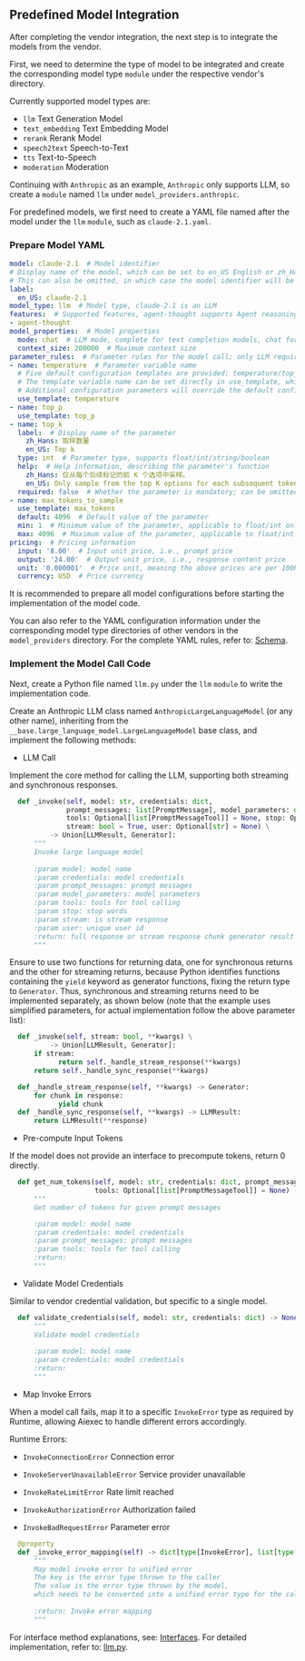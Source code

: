 ## Predefined Model Integration

After completing the vendor integration, the next step is to integrate the models from the vendor.

First, we need to determine the type of model to be integrated and create the corresponding model type `module` under the respective vendor's directory.

Currently supported model types are:

- `llm` Text Generation Model
- `text_embedding` Text Embedding Model
- `rerank` Rerank Model
- `speech2text` Speech-to-Text
- `tts` Text-to-Speech
- `moderation` Moderation

Continuing with `Anthropic` as an example, `Anthropic` only supports LLM, so create a `module` named `llm` under `model_providers.anthropic`.

For predefined models, we first need to create a YAML file named after the model under the `llm` `module`, such as `claude-2.1.yaml`.

### Prepare Model YAML

```yaml
model: claude-2.1  # Model identifier
# Display name of the model, which can be set to en_US English or zh_Hans Chinese. If zh_Hans is not set, it will default to en_US.
# This can also be omitted, in which case the model identifier will be used as the label
label:
  en_US: claude-2.1
model_type: llm  # Model type, claude-2.1 is an LLM
features:  # Supported features, agent-thought supports Agent reasoning, vision supports image understanding
- agent-thought
model_properties:  # Model properties
  mode: chat  # LLM mode, complete for text completion models, chat for conversation models
  context_size: 200000  # Maximum context size
parameter_rules:  # Parameter rules for the model call; only LLM requires this
- name: temperature  # Parameter variable name
  # Five default configuration templates are provided: temperature/top_p/max_tokens/presence_penalty/frequency_penalty
  # The template variable name can be set directly in use_template, which will use the default configuration in entities.defaults.PARAMETER_RULE_TEMPLATE
  # Additional configuration parameters will override the default configuration if set
  use_template: temperature
- name: top_p
  use_template: top_p
- name: top_k
  label:  # Display name of the parameter
    zh_Hans: 取样数量
    en_US: Top k
  type: int  # Parameter type, supports float/int/string/boolean
  help:  # Help information, describing the parameter's function
    zh_Hans: 仅从每个后续标记的前 K 个选项中采样。
    en_US: Only sample from the top K options for each subsequent token.
  required: false  # Whether the parameter is mandatory; can be omitted
- name: max_tokens_to_sample
  use_template: max_tokens
  default: 4096  # Default value of the parameter
  min: 1  # Minimum value of the parameter, applicable to float/int only
  max: 4096  # Maximum value of the parameter, applicable to float/int only
pricing:  # Pricing information
  input: '8.00'  # Input unit price, i.e., prompt price
  output: '24.00'  # Output unit price, i.e., response content price
  unit: '0.000001'  # Price unit, meaning the above prices are per 100K
  currency: USD  # Price currency
```

It is recommended to prepare all model configurations before starting the implementation of the model code.

You can also refer to the YAML configuration information under the corresponding model type directories of other vendors in the `model_providers` directory. For the complete YAML rules, refer to: [Schema](schema.md#aimodelentity).

### Implement the Model Call Code

Next, create a Python file named `llm.py` under the `llm` `module` to write the implementation code.

Create an Anthropic LLM class named `AnthropicLargeLanguageModel` (or any other name), inheriting from the `__base.large_language_model.LargeLanguageModel` base class, and implement the following methods:

- LLM Call

Implement the core method for calling the LLM, supporting both streaming and synchronous responses.

```python
  def _invoke(self, model: str, credentials: dict,
              prompt_messages: list[PromptMessage], model_parameters: dict,
              tools: Optional[list[PromptMessageTool]] = None, stop: Optional[list[str]] = None,
              stream: bool = True, user: Optional[str] = None) \
          -> Union[LLMResult, Generator]:
      """
      Invoke large language model
  
      :param model: model name
      :param credentials: model credentials
      :param prompt_messages: prompt messages
      :param model_parameters: model parameters
      :param tools: tools for tool calling
      :param stop: stop words
      :param stream: is stream response
      :param user: unique user id
      :return: full response or stream response chunk generator result
      """
```

Ensure to use two functions for returning data, one for synchronous returns and the other for streaming returns, because Python identifies functions containing the `yield` keyword as generator functions, fixing the return type to `Generator`. Thus, synchronous and streaming returns need to be implemented separately, as shown below (note that the example uses simplified parameters, for actual implementation follow the above parameter list):

```python
  def _invoke(self, stream: bool, **kwargs) \
          -> Union[LLMResult, Generator]:
      if stream:
            return self._handle_stream_response(**kwargs)
      return self._handle_sync_response(**kwargs)

  def _handle_stream_response(self, **kwargs) -> Generator:
      for chunk in response:
            yield chunk
  def _handle_sync_response(self, **kwargs) -> LLMResult:
      return LLMResult(**response)
```

- Pre-compute Input Tokens

If the model does not provide an interface to precompute tokens, return 0 directly.

```python
  def get_num_tokens(self, model: str, credentials: dict, prompt_messages: list[PromptMessage],
                     tools: Optional[list[PromptMessageTool]] = None) -> int:
      """
      Get number of tokens for given prompt messages

      :param model: model name
      :param credentials: model credentials
      :param prompt_messages: prompt messages
      :param tools: tools for tool calling
      :return:
      """
```

- Validate Model Credentials

Similar to vendor credential validation, but specific to a single model.

```python
  def validate_credentials(self, model: str, credentials: dict) -> None:
      """
      Validate model credentials
  
      :param model: model name
      :param credentials: model credentials
      :return:
      """
```

- Map Invoke Errors

When a model call fails, map it to a specific `InvokeError` type as required by Runtime, allowing Aiexec to handle different errors accordingly.

Runtime Errors:

- `InvokeConnectionError` Connection error

- `InvokeServerUnavailableError` Service provider unavailable
- `InvokeRateLimitError` Rate limit reached
- `InvokeAuthorizationError` Authorization failed
- `InvokeBadRequestError` Parameter error

```python
  @property
  def _invoke_error_mapping(self) -> dict[type[InvokeError], list[type[Exception]]]:
      """
      Map model invoke error to unified error
      The key is the error type thrown to the caller
      The value is the error type thrown by the model,
      which needs to be converted into a unified error type for the caller.
  
      :return: Invoke error mapping
      """
```

For interface method explanations, see: [Interfaces](./interfaces.md). For detailed implementation, refer to: [llm.py](https://github.com/khulnasoft/aiexec-runtime/blob/main/lib/model_providers/anthropic/llm/llm.py).
